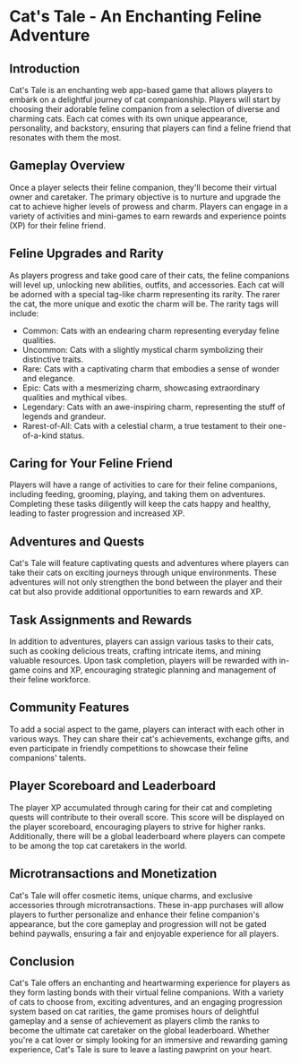 # Cat's Tale - An Enchanting Feline Adventure

## Introduction

Cat's Tale is an enchanting web app-based game that allows players to embark on a delightful journey of cat companionship. Players will start by choosing their adorable feline companion from a selection of diverse and charming cats. Each cat comes with its own unique appearance, personality, and backstory, ensuring that players can find a feline friend that resonates with them the most.

## Gameplay Overview

Once a player selects their feline companion, they'll become their virtual owner and caretaker. The primary objective is to nurture and upgrade the cat to achieve higher levels of prowess and charm. Players can engage in a variety of activities and mini-games to earn rewards and experience points (XP) for their feline friend.

## Feline Upgrades and Rarity

As players progress and take good care of their cats, the feline companions will level up, unlocking new abilities, outfits, and accessories. Each cat will be adorned with a special tag-like charm representing its rarity. The rarer the cat, the more unique and exotic the charm will be. The rarity tags will include:

- Common: Cats with an endearing charm representing everyday feline qualities.
- Uncommon: Cats with a slightly mystical charm symbolizing their distinctive traits.
- Rare: Cats with a captivating charm that embodies a sense of wonder and elegance.
- Epic: Cats with a mesmerizing charm, showcasing extraordinary qualities and mythical vibes.
- Legendary: Cats with an awe-inspiring charm, representing the stuff of legends and grandeur.
- Rarest-of-All: Cats with a celestial charm, a true testament to their one-of-a-kind status.

## Caring for Your Feline Friend

Players will have a range of activities to care for their feline companions, including feeding, grooming, playing, and taking them on adventures. Completing these tasks diligently will keep the cats happy and healthy, leading to faster progression and increased XP.

## Adventures and Quests

Cat's Tale will feature captivating quests and adventures where players can take their cats on exciting journeys through unique environments. These adventures will not only strengthen the bond between the player and their cat but also provide additional opportunities to earn rewards and XP.

## Task Assignments and Rewards

In addition to adventures, players can assign various tasks to their cats, such as cooking delicious treats, crafting intricate items, and mining valuable resources. Upon task completion, players will be rewarded with in-game coins and XP, encouraging strategic planning and management of their feline workforce.

## Community Features

To add a social aspect to the game, players can interact with each other in various ways. They can share their cat's achievements, exchange gifts, and even participate in friendly competitions to showcase their feline companions' talents.

## Player Scoreboard and Leaderboard

The player XP accumulated through caring for their cat and completing quests will contribute to their overall score. This score will be displayed on the player scoreboard, encouraging players to strive for higher ranks. Additionally, there will be a global leaderboard where players can compete to be among the top cat caretakers in the world.

## Microtransactions and Monetization

Cat's Tale will offer cosmetic items, unique charms, and exclusive accessories through microtransactions. These in-app purchases will allow players to further personalize and enhance their feline companion's appearance, but the core gameplay and progression will not be gated behind paywalls, ensuring a fair and enjoyable experience for all players.

## Conclusion

Cat's Tale offers an enchanting and heartwarming experience for players as they form lasting bonds with their virtual feline companions. With a variety of cats to choose from, exciting adventures, and an engaging progression system based on cat rarities, the game promises hours of delightful gameplay and a sense of achievement as players climb the ranks to become the ultimate cat caretaker on the global leaderboard. Whether you're a cat lover or simply looking for an immersive and rewarding gaming experience, Cat's Tale is sure to leave a lasting pawprint on your heart.
